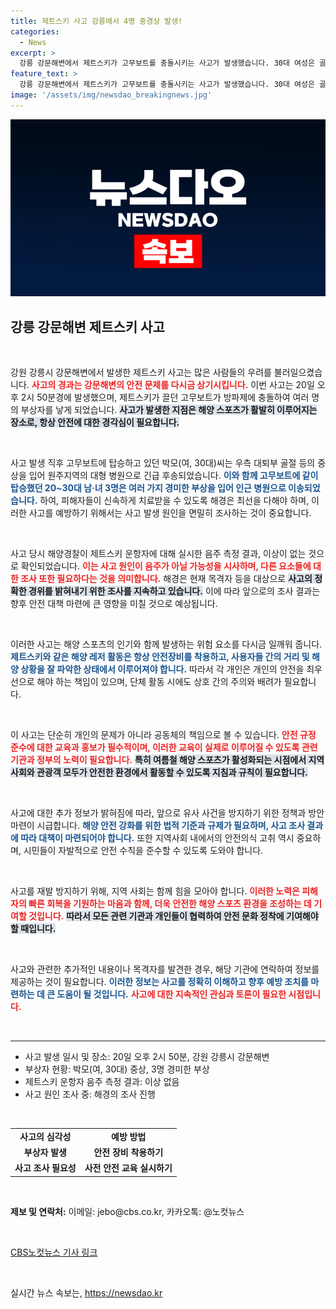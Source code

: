 ```yaml
---
title: 제트스키 사고 강릉에서 4명 중경상 발생!
categories:
  - News
excerpt: >
  강릉 강문해변에서 제트스키가 고무보트를 충돌시키는 사고가 발생했습니다. 30대 여성은 골절로 중상을 입고, 동승자들도 부상을 입어 병원으로 이송되었습니다. 해경은 사고 원인 수사 중!
feature_text: >
  강릉 강문해변에서 제트스키가 고무보트를 충돌시키는 사고가 발생했습니다. 30대 여성은 골절로 중상을 입고, 동승자들도 부상을 입어 병원으로 이송되었습니다. 해경은 사고 원인 수사 중!
image: '/assets/img/newsdao_breakingnews.jpg'
---
```


<p><img src="/assets/img/newsdao_breakingnews.jpg" alt="ranknews 속보" /></p>

<h2 data-ke-size="size26">강릉 강문해변 제트스키 사고</h2>

<p data-ke-size="size16">&nbsp;</p>

<p>강원 강릉시 강문해변에서 발생한 제트스키 사고는 많은 사람들의 우려를 불러일으켰습니다. <b><span style="color: #ee2323;">사고의 경과는 강문해변의 안전 문제를 다시금 상기시킵니다.</span></b> 이번 사고는 20일 오후 2시 50분경에 발생했으며, 제트스키가 끌던 고무보트가 방파제에 충돌하여 여러 명의 부상자를 낳게 되었습니다. <b><span style="background-color: #21538527;">사고가 발생한 지점은 해양 스포츠가 활발히 이루어지는 장소로, 항상 안전에 대한 경각심이 필요합니다.</span></b> </p>

<p data-ke-size="size16">&nbsp;</p>

<p>사고 발생 직후 고무보트에 탑승하고 있던 박모(여, 30대)씨는 우측 대퇴부 골절 등의 중상을 입어 원주지역의 대형 병원으로 긴급 후송되었습니다. <b><span style="color: #1a5490;">이와 함께 고무보트에 같이 탑승했던 20~30대 남·녀 3명은 여러 가지 경미한 부상을 입어 인근 병원으로 이송되었습니다.</span></b> 하여, 피해자들이 신속하게 치료받을 수 있도록 해경은 최선을 다해야 하며, 이러한 사고를 예방하기 위해서는 사고 발생 원인을 면밀히 조사하는 것이 중요합니다.</p>

<p data-ke-size="size16">&nbsp;</p>

<p>사고 당시 해양경찰이 제트스키 운항자에 대해 실시한 음주 측정 결과, 이상이 없는 것으로 확인되었습니다. <b><span style="color: #ee2323;">이는 사고 원인이 음주가 아닐 가능성을 시사하며, 다른 요소들에 대한 조사 또한 필요하다는 것을 의미합니다.</span></b> 해경은 현재 목격자 등을 대상으로 <b><span style="background-color: #21538527;">사고의 정확한 경위를 밝혀내기 위한 조사를 지속하고 있습니다.</span></b> 이에 따라 앞으로의 조사 결과는 향후 안전 대책 마련에 큰 영향을 미칠 것으로 예상됩니다.</p>

<p data-ke-size="size16">&nbsp;</p>

<p>이러한 사고는 해양 스포츠의 인기와 함께 발생하는 위험 요소를 다시금 일깨워 줍니다. <b><span style="color: #1a5490;">제트스키와 같은 해양 레저 활동은 항상 안전장비를 착용하고, 사용자들 간의 거리 및 해양 상황을 잘 파악한 상태에서 이루어져야 합니다.</span></b> 따라서 각 개인은 개인의 안전을 최우선으로 해야 하는 책임이 있으며, 단체 활동 시에도 상호 간의 주의와 배려가 필요합니다.</p>

<p data-ke-size="size16">&nbsp;</p>

<p>이 사고는 단순히 개인의 문제가 아니라 공동체의 책임으로 볼 수 있습니다. <b><span style="color: #ee2323;">안전 규정 준수에 대한 교육과 홍보가 필수적이며, 이러한 교육이 실제로 이루어질 수 있도록 관련 기관과 정부의 노력이 필요합니다.</span></b> <b><span style="background-color: #21538527;">특히 여름철 해양 스포츠가 활성화되는 시점에서 지역 사회와 관광객 모두가 안전한 환경에서 활동할 수 있도록 지침과 규칙이 필요합니다.</span></b></p>

<p data-ke-size="size16">&nbsp;</p>

<p>사고에 대한 추가 정보가 밝혀짐에 따라, 앞으로 유사 사건을 방지하기 위한 정책과 방안 마련이 시급합니다. <b><span style="color: #1a5490;">해양 안전 강화를 위한 법적 기준과 규제가 필요하며, 사고 조사 결과에 따라 대책이 마련되어야 합니다.</span></b> 또한 지역사회 내에서의 안전의식 고취 역시 중요하며, 시민들이 자발적으로 안전 수칙을 준수할 수 있도록 도와야 합니다. </p>

<p data-ke-size="size16">&nbsp;</p>

<p>사고를 재발 방지하기 위해, 지역 사회는 함께 힘을 모아야 합니다. <b><span style="color: #ee2323;">이러한 노력은 피해자의 빠른 회복을 기원하는 마음과 함께, 더욱 안전한 해양 스포츠 환경을 조성하는 데 기여할 것입니다.</span></b> <b><span style="background-color: #21538527;">따라서 모든 관련 기관과 개인들이 협력하여 안전 문화 정착에 기여해야 할 때입니다.</span></b> </p>

<p data-ke-size="size16">&nbsp;</p>

<p>사고와 관련한 추가적인 내용이나 목격자를 발견한 경우, 해당 기관에 연락하여 정보를 제공하는 것이 필요합니다. <b><span style="color: #1a5490;">이러한 정보는 사고를 정확히 이해하고 향후 예방 조치를 마련하는 데 큰 도움이 될 것입니다.</span></b> <b><span style="color: #ee2323;">사고에 대한 지속적인 관심과 토론이 필요한 시점입니다.</span></b> </p>

<p data-ke-size="size16">&nbsp;</p>

<hr />

<ul>
    <li>사고 발생 일시 및 장소: 20일 오후 2시 50분, 강원 강릉시 강문해변</li>
    <li>부상자 현황: 박모(여, 30대) 중상, 3명 경미한 부상</li>
    <li>제트스키 운항자 음주 측정 결과: 이상 없음</li>
    <li>사고 원인 조사 중: 해경의 조사 진행</li>
</ul>

<p data-ke-size="size16">&nbsp;</p>

<table>
    <tr>
        <td style="text-align: center; height: 17px;"><b>사고의 심각성</b></td>
        <td style="text-align: center; height: 17px;"><b>예방 방법</b></td>
    </tr>
    <tr>
        <td style="text-align: center; height: 17px;"><b>부상자 발생</b></td>
        <td style="text-align: center; height: 17px;"><b>안전 장비 착용하기</b></td>
    </tr>
    <tr>
        <td style="text-align: center; height: 17px;"><b>사고 조사 필요성</b></td>
        <td style="text-align: center; height: 17px;"><b>사전 안전 교육 실시하기</b></td>
    </tr>
</table>

<p data-ke-size="size16">&nbsp;</p> 

<div>
    <strong>제보 및 연락처:</strong> 이메일: jebo@cbs.co.kr, 카카오톡: @노컷뉴스
</div>

<p data-ke-size="size16">&nbsp;</p> 

<p><a href="https://url.kr/b71afn">CBS노컷뉴스 기사 링크</a> </p>

<p data-ke-size="size16">&nbsp;</p>
실시간 뉴스 속보는, <a href="https://newsdao.kr" rel="dofollow">https://newsdao.kr</a>


